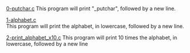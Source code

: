 [0-putchar.c](./0-putchar.c)
This program will print "_putchar", followed by a new line.  

[1-alphabet.c](./1-alphabet.c)  
This program will print the alphabet, in lowercase, followed by a new line.

[2-print_alphabet_x10.c](./2-print_alphabet_x10.c)
This program will print 10 times the alphabet, in lowercase, followed by a new line


